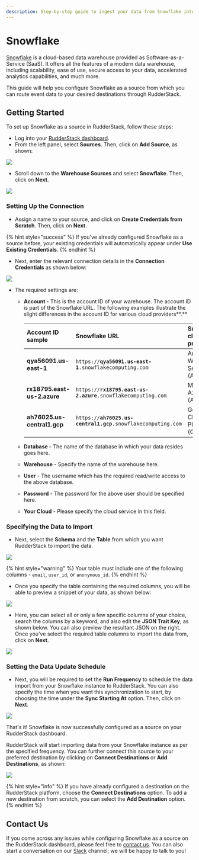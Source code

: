 ```yaml
---
description: Step-by-step guide to ingest your data from Snowflake into RudderStack.
---
```


# Snowflake

[Snowflake](https://www.snowflake.com/) is a cloud-based data warehouse provided as Software-as-a-Service \(SaaS\). It offers all the features of a modern data warehouse, including scalability, ease of use, secure access to your data, accelerated analytics capabilities, and much more.

This guide will help you configure Snowflake as a source from which you can route event data to your desired destinations through RudderStack.

## Getting Started

To set up Snowflake as a source in RudderStack, follow these steps:

* Log into your [RudderStack dashboard](https://app.rudderlabs.com/signup?type=freetrial).
* From the left panel, select **Sources**. Then, click on **Add Source**, as shown:

![](../.gitbook/assets/image%20%2897%29%20%281%29%20%281%29%20%282%29%20%282%29%20%282%29%20%282%29%20%282%29%20%282%29%20%282%29%20%282%29%20%282%29%20%282%29%20%282%29%20%283%29%20%281%29.png)

* Scroll down to the **Warehouse Sources** and select **Snowflake**. Then, click on **Next**.

![](../.gitbook/assets/screen-shot-2021-01-13-at-4.42.40-pm.png)

### Setting Up the Connection

* Assign a name to your source, and click on **Create Credentials from Scratch**. Then, click on **Next**.

{% hint style="success" %}
If you've already configured Snowflake as a source before, your existing credentials will automatically appear under **Use Existing Credentials**.
{% endhint %}

* Next, enter the relevant connection details in the **Connection Credentials** as shown below:

![](../.gitbook/assets/screen-shot-2021-01-13-at-4.43.42-pm.png)

* The required settings are:
  * **Account -** This is the account ID of your warehouse. The account ID is part of the Snowflake URL. The following examples illustrate the slight differences in the account ID for various cloud providers**.**

    | Account ID sample | Snowflake URL | Snowflake cloud provider |
    | :--- | :--- | :--- |
    | **qya56091.us-east-1** | `https://`**`qya56091.us-east-1`**`.snowflakecomputing.com` | Amazon Web Services \(AWS\) |
    | **rx18795.east-us-2.azure** | `https://`**`rx18795.east-us-2.azure`**`.snowflakecomputing.com` | Microsoft Azure \(Azure[\)](https://azure.microsoft.com/en-us/) |
    | **ah76025.us-central1.gcp** | `https://`**`ah76025.us-central1.gcp`**`.snowflakecomputing.com` | Google Cloud Platform \(GCP\) |

  * **Database -** The name of the database in which your data resides goes here.
  * **Warehouse** - Specify the name of the warehouse here.
  * **User** - The username which has the required read/write access to the above database.
  * **Password** - The password for the above user should be specified here.
  * **Your Cloud** - Please specify the cloud service in this field.

### Specifying the Data to Import

* Next, select the **Schema** and the **Table** from which you want RudderStack to import the data.

![](../.gitbook/assets/screen-shot-2021-01-13-at-4.44.24-pm.png)

{% hint style="warning" %}
Your table must include one of the following columns - `email`, `user_id`, or `anonymous_id`.
{% endhint %}

* Once you specify the table containing the required columns, you will be able to preview a snippet of your data, as shown below:

![](../.gitbook/assets/screen-shot-2021-01-05-at-3.21.38-pm.png)

* Here, you can select all or only a few specific columns of your choice, search the columns by a keyword, and also edit the **JSON Trait Key**, as shown below. You can also preview the resultant JSON on the right. Once you've select the required table columns to import the data from, click on **Next**.

![](../.gitbook/assets/screen-shot-2021-01-05-at-3.22.09-pm.png)

### Setting the Data Update Schedule

* Next, you will be required to set the **Run Frequency** to schedule the data import from your Snowflake instance to RudderStack. You can also specify the time when you want this synchronization to start, by choosing the time under the **Sync Starting At** option. Then, click on **Next**.

![](../.gitbook/assets/screen-shot-2021-01-13-at-4.44.45-pm.png)

That's it! Snowflake is now successfully configured as a source on your RudderStack dashboard. 

RudderStack will start importing data from your Snowflake instance as per the specified frequency. You can further connect this source to your preferred destination by clicking on **Connect Destinations** or **Add Destinations**, as shown:

![](../.gitbook/assets/screen-shot-2021-01-13-at-4.45.10-pm.png)

{% hint style="info" %}
If you have already configured a destination on the RudderStack platform, choose the **Connect Destinations** option. To add a new destination from scratch, you can select the **Add Destination** option.
{% endhint %}

## Contact Us

If you come across any issues while configuring Snowflake as a source on the RudderStack dashboard, please feel free to [contact us](mailto:%20docs@rudderstack.com). You can also start a conversation on our [Slack](https://resources.rudderstack.com/join-rudderstack-slack) channel; we will be happy to talk to you!


